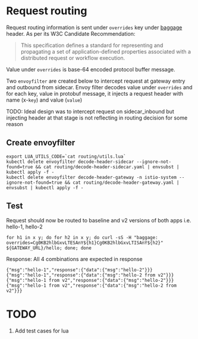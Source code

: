 # Request routing

Request routing information is sent under `overrides` key under [baggage](https://www.w3.org/TR/baggage/) header. As per its W3C Candidate Recommendation:
> This specification defines a standard for representing and propagating a set of application-defined properties associated with a distributed request or workflow execution.


Value under `overrides` is base-64 encoded protocol buffer message.

Two `envoyfilter` are created below to intercept request at gateway entry and outbound from sidecar. Envoy filter decodes value under `overrides` and for each key, value in protobuf message, it injects a request header with name (x-`key`) and value (`value`)

TODO: Ideal design was to intercept request on sidecar_inbound but injecting header at that stage is not reflecting in routing decision for some reason

## Create envoyfilter

```
export LUA_UTILS_CODE=`cat routing/utils.lua`
kubectl delete envoyfilter decode-header-sidecar --ignore-not-found=true && cat routing/decode-header-sidecar.yaml | envsubst | kubectl apply -f -
kubectl delete envoyfilter decode-header-gateway -n istio-system --ignore-not-found=true && cat routing/decode-header-gateway.yaml | envsubst | kubectl apply -f -
```

## Test
Request should now be routed to baseline and v2 versions of both apps i.e. hello-1, hello-2
```
for h1 in x y; do for h2 in x y; do curl -sS -H "baggage: overrides=Cg0KB2hlbGxvLTESAnY${h1}Cg0KB2hlbGxvLTISAnY${h2}" ${GATEWAY_URL}/hello; done; done
```
Response:
All 4 combinations are expected in response
```
{"msg":"hello-1","response":{"data":{"msg":"hello-2"}}}
{"msg":"hello-1","response":{"data":{"msg":"hello-2 from v2"}}}
{"msg":"hello-1 from v2","response":{"data":{"msg":"hello-2"}}}
{"msg":"hello-1 from v2","response":{"data":{"msg":"hello-2 from v2"}}}
```

# TODO
1. Add test cases for lua
